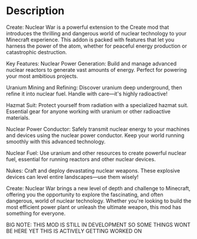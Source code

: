 # Description
Create: Nuclear War is a powerful extension to the Create mod that introduces the thrilling and dangerous world of nuclear technology to your Minecraft experience. This addon is packed with features that let you harness the power of the atom, whether for peaceful energy production or catastrophic destruction.

Key Features:
Nuclear Power Generation: Build and manage advanced nuclear reactors to generate vast amounts of energy. Perfect for powering your most ambitious projects.

Uranium Mining and Refining: Discover uranium deep underground, then refine it into nuclear fuel. Handle with care—it's highly radioactive!

Hazmat Suit: Protect yourself from radiation with a specialized hazmat suit. Essential gear for anyone working with uranium or other radioactive materials.

Nuclear Power Conductor: Safely transmit nuclear energy to your machines and devices using the nuclear power conductor. Keep your world running smoothly with this advanced technology.

Nuclear Fuel: Use uranium and other resources to create powerful nuclear fuel, essential for running reactors and other nuclear devices.

Nukes: Craft and deploy devastating nuclear weapons. These explosive devices can level entire landscapes—use them wisely!

Create: Nuclear War brings a new level of depth and challenge to Minecraft, offering you the opportunity to explore the fascinating, and often dangerous, world of nuclear technology. Whether you're looking to build the most efficient power plant or unleash the ultimate weapon, this mod has something for everyone.

BIG NOTE: THIS MOD IS STILL IN DEVELOPMENT SO SOME THINGS WONT BE HERE YET THIS IS ACTIVELY GETTING WORKED ON
